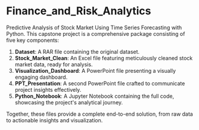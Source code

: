 # Finance_and_Risk_Analytics
Predictive Analysis of Stock Market Using Time Series Forecasting with Python.
This capstone project is a comprehensive package consisting of five key components: 

1. **Dataset**: A RAR file containing the original dataset.  
2. **Stock_Market_Clean**: An Excel file featuring meticulously cleaned stock market data, ready for analysis.  
3. **Visualization_Dashboard**: A PowerPoint file presenting a visually engaging dashboard.  
4. **PPT_Presentation**: A second PowerPoint file crafted to communicate project insights effectively.  
5. **Python_Notebook**: A Jupyter Notebook containing the full code, showcasing the project's analytical journey.  

Together, these files provide a complete end-to-end solution, from raw data to actionable insights and visualization.

